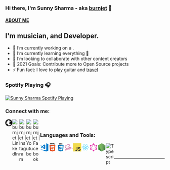 

### Hi there, I'm Sunny Sharma - aka [burnjet](https://burnjet.com/about) 👋

#### [ABOUT ME](http://sunxysharma.github.io)

## I'm musician, and Developer.

- 🔭 I’m currently working on a .
- 🌱 I’m currently learning everything 🤣
- 👯 I’m looking to collaborate with other content creators
- 🥅 2021 Goals: Contribute more to Open Source projects
- ⚡ Fun fact: I love to play guitar and [travel](https://www.youtube.com/watch?v=IZL_Nff-tXc) 

### Spotify Playing 🎧
[<img src="https://now-playing-codestackr.vercel.app/api/spotify-playing" alt="Sunny Sharma Spotify Playing" width="350" />](https://open.spotify.com/playlist/6EdITp4Ii6bOEpLccungLm)

### Connect with me:

[<img align="left" alt="burnjet.com" width="22px" src="https://raw.githubusercontent.com/iconic/open-iconic/master/svg/globe.svg" />][website]
[<img align="left" alt="burnjet | LinkedIn" width="22px" src="https://cdn.jsdelivr.net/npm/simple-icons@v3/icons/linkedin.svg" />][linkedin]
[<img align="left" alt="burnjet | Instagram" width="22px" src="https://cdn.jsdelivr.net/npm/simple-icons@v3/icons/instagram.svg" />][instagram]
[<img align="left" alt="burnjet | Youtube" width="22px" src="https://cdn.jsdelivr.net/npm/simple-icons@v3/icons/youtube.svg" />][youtube]
[<img align="left" alt="burnjet | Facebook" width="22px" src="https://cdn.jsdelivr.net/npm/simple-icons@v3/icons/facebook.svg" />][facebook]
<br />

### Languages and Tools:
<img align="left" alt="Visual Studio Code" width="26px" src="https://raw.githubusercontent.com/github/explore/80688e429a7d4ef2fca1e82350fe8e3517d3494d/topics/visual-studio-code/visual-studio-code.png" />
<img align="left" alt="HTML5" width="26px" src="https://raw.githubusercontent.com/github/explore/80688e429a7d4ef2fca1e82350fe8e3517d3494d/topics/html/html.png" />
<img align="left" alt="CSS3" width="26px" src="https://raw.githubusercontent.com/github/explore/80688e429a7d4ef2fca1e82350fe8e3517d3494d/topics/css/css.png" />
<img align="left" alt="Sass" width="26px" src="https://raw.githubusercontent.com/github/explore/80688e429a7d4ef2fca1e82350fe8e3517d3494d/topics/sass/sass.png" />
<img align="left" alt="JavaScript" width="26px" src="https://raw.githubusercontent.com/github/explore/80688e429a7d4ef2fca1e82350fe8e3517d3494d/topics/javascript/javascript.png" />
<img align="left" alt="React" width="26px" src="https://raw.githubusercontent.com/github/explore/80688e429a7d4ef2fca1e82350fe8e3517d3494d/topics/react/react.png" />
<img align="left" alt="GraphQL" width="26px" src="https://raw.githubusercontent.com/github/explore/80688e429a7d4ef2fca1e82350fe8e3517d3494d/topics/graphql/graphql.png" />
<img align="left" alt="Node.js" width="26px" src="https://raw.githubusercontent.com/github/explore/80688e429a7d4ef2fca1e82350fe8e3517d3494d/topics/nodejs/nodejs.png" />
<img align="left" alt="Typescript" width="26px" src="https://raw.githubusercontent.com/remojansen/logo.ts/master/ts.png" />

<br />
<br />

---


[website]: https://burnjet.com/about
[instagram]: https://instagram.com/mr.sunnysharma
[linkedin]: https://www.linkedin.com/in/sunxysharma/
[youtube]: https://www.youtube.com/channel/UC-8zHA8JtbUgrnao4znk00A
[facebook]: https://www.facebook.com/burnjet

